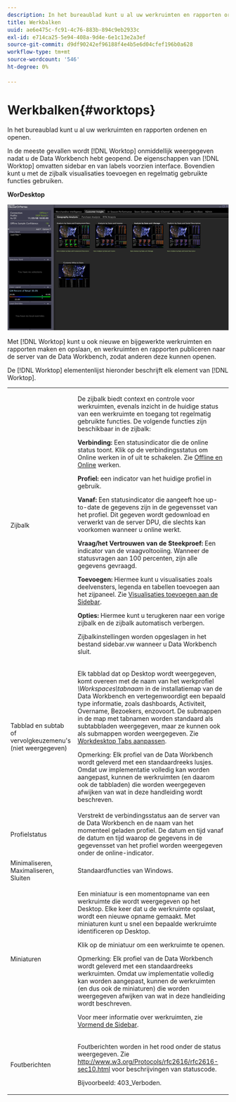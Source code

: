 ```yaml
---
description: In het bureaublad kunt u al uw werkruimten en rapporten ordenen en openen.
title: Werkbalken
uuid: ae6e475c-fc91-4c76-883b-894c9eb2933c
exl-id: e714ca25-5e94-408a-9d4e-6e1c13e2a3ef
source-git-commit: d9df90242ef96188f4e4b5e6d04cfef196b0a628
workflow-type: tm+mt
source-wordcount: '546'
ht-degree: 0%

---
```


# Werkbalken{#worktops}

In het bureaublad kunt u al uw werkruimten en rapporten ordenen en openen.

In de meeste gevallen wordt [!DNL Worktop] onmiddellijk weergegeven nadat u de Data Workbench hebt geopend. De eigenschappen van [!DNL Worktop] omvatten sidebar en van labels voorzien interface. Bovendien kunt u met de zijbalk visualisaties toevoegen en regelmatig gebruikte functies gebruiken.

**WorDesktop**

![](assets/client-wktp.png)

Met [!DNL Worktop] kunt u ook nieuwe en bijgewerkte werkruimten en rapporten maken en opslaan, en werkruimten en rapporten publiceren naar de server van de Data Workbench, zodat anderen deze kunnen openen.

De [!DNL Worktop] elementenlijst hieronder beschrijft elk element van [!DNL Worktop].

<table id="table_CB1DBB7DE8E2450A8C57601531BBD689"> 
 <tbody> 
  <tr> 
   <td colname="col1"> Zijbalk </td> 
   <td colname="col2"> <p>De zijbalk biedt context en controle voor werkruimten, evenals inzicht in de huidige status van een werkruimte en toegang tot regelmatig gebruikte functies. De volgende functies zijn beschikbaar in de zijbalk: </p> <p> <b>Verbinding:</b> Een statusindicator die de online status toont. Klik op de verbindingsstatus om <span class="wintitle"> Online werken</span> in of uit te schakelen. Zie <a href="../../home/c-get-started/c-off-on.md#concept-cef8758ede044b18b3558376c5eb9f54"> Offline en Online</a> werken. </p> <p> <b>Profiel:</b> een indicator van het huidige profiel in gebruik. </p> <p> <b>Vanaf:  </b>Een statusindicator die aangeeft hoe up-to-date de gegevens zijn in de gegevensset van het profiel. Dit gegeven wordt gedownload en verwerkt van de server DPU, die slechts kan voorkomen wanneer u online werkt. </p> <p> <b>Vraag/het Vertrouwen van de Steekproef:</b> Een indicator van de vraagvoltooiing. Wanneer de statusvragen aan 100 percenten, zijn alle gegevens gevraagd. </p> <p> <b>Toevoegen:</b> Hiermee kunt u visualisaties zoals deelvensters, legenda en tabellen toevoegen aan het zijpaneel. Zie <a href="../../home/c-get-started/c-config-sidebar.md#section-666f70a405db4f8d8eaffa567ffcac06"> Visualisaties toevoegen aan de Sidebar</a>. </p> <p> <b>Opties:</b> Hiermee kunt u terugkeren naar een vorige zijbalk en de zijbalk automatisch verbergen. </p> <p>Zijbalkinstellingen worden opgeslagen in het bestand <span class="filepath"> sidebar.vw</span> wanneer u Data Workbench sluit. </p> </td> 
  </tr> 
  <tr> 
   <td colname="col1"> <p>Tabblad en subtab of vervolgkeuzemenu's (niet weergegeven) </p> </td> 
   <td colname="col2"> <p>Elk tabblad dat op <span class="wintitle"> Desktop</span> wordt weergegeven, komt overeen met de naam van het werkprofiel <i>\Workspaces\</i><i>tabnaam</i> in de installatiemap van de Data Workbench en vertegenwoordigt een bepaald type informatie, zoals dashboards, Activiteit, Overname, Bezoekers, enzovoort. De submappen in de map met tabnamen worden standaard als subtabbladen weergegeven, maar ze kunnen ook als submappen worden weergegeven. Zie <a href="../../home/c-get-started/c-intf-anlys-ftrs/c-cstm-wktp-tabs/c-cstm-wktp-tabs.md#concept-0f1e6061b03949199326dc6df71a52bc"> Workdesktop Tabs aanpassen</a>. </p> <p> <p>Opmerking:  Elk profiel van de Data Workbench wordt geleverd met een standaardreeks lusjes. Omdat uw implementatie volledig kan worden aangepast, kunnen de werkruimten (en daarom ook de tabbladen) die worden weergegeven afwijken van wat in deze handleiding wordt beschreven. </p> </p> </td> 
  </tr> 
  <tr> 
   <td colname="col1"> Profielstatus </td> 
   <td colname="col2"> Verstrekt de verbindingsstatus aan de server van de Data Workbench en de naam van het momenteel geladen profiel. De datum en tijd vanaf de datum en tijd waarop de gegevens in de gegevensset van het profiel worden weergegeven onder de online-indicator. </td> 
  </tr> 
  <tr> 
   <td colname="col1"> Minimaliseren, Maximaliseren, Sluiten </td> 
   <td colname="col2"> Standaardfuncties van Windows. </td> 
  </tr> 
  <tr> 
   <td colname="col1"> Miniaturen </td> 
   <td colname="col2"> <p>Een miniatuur is een momentopname van een werkruimte die wordt weergegeven op het <span class="wintitle"> Desktop</span>. Elke keer dat u de werkruimte opslaat, wordt een nieuwe opname gemaakt. Met miniaturen kunt u snel een bepaalde werkruimte identificeren op <span class="wintitle"> Desktop</span>. </p> <p>Klik op de miniatuur om een werkruimte te openen. </p> <p> <p>Opmerking:  Elk profiel van de Data Workbench wordt geleverd met een standaardreeks werkruimten. Omdat uw implementatie volledig kan worden aangepast, kunnen de werkruimten (en dus ook de miniaturen) die worden weergegeven afwijken van wat in deze handleiding wordt beschreven. </p> </p> <p>Voor meer informatie over werkruimten, zie <a href="../../home/c-get-started/c-config-sidebar.md#concept-41db771b302e43018e5a9daa40b397e6"> Vormend de Sidebar</a>. </p> </td> 
  </tr> 
  <tr> 
   <td colname="col1"> Foutberichten </td> 
   <td colname="col2"> <p>Foutberichten worden in het rood onder de status weergegeven. Zie <a href="http://www.w3.org/Protocols/rfc2616/rfc2616-sec10.html" format="http" scope="external"> http://www.w3.org/Protocols/rfc2616/rfc2616-sec10.html</a> voor beschrijvingen van statuscode. </p> <p>Bijvoorbeeld: 403_Verboden. </p> </td> 
  </tr> 
 </tbody> 
</table>
